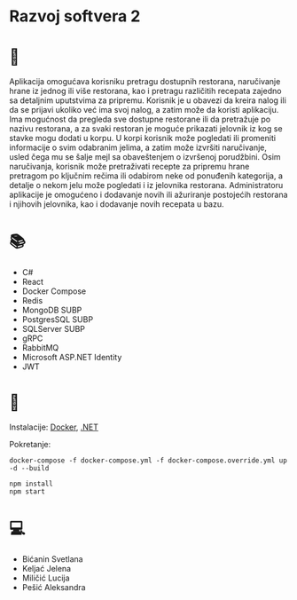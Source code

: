 
# Razvoj softvera 2


# :memo: 

Aplikacija omogućava korisniku pretragu dostupnih restorana, naručivanje hrane iz jednog ili više restorana, kao i pretragu različitih recepata zajedno sa detaljnim uputstvima za pripremu. Korisnik je u obavezi da kreira nalog ili da se prijavi ukoliko već ima svoj nalog, a zatim može da koristi aplikaciju. Ima mogućnost da pregleda sve dostupne restorane ili da pretražuje po nazivu restorana, a za svaki restoran je moguće prikazati jelovnik iz kog se stavke mogu dodati u korpu. U korpi korisnik može pogledati ili promeniti informacije o svim odabranim jelima, a zatim može izvršiti naručivanje, usled čega mu se šalje mejl sa obaveštenjem o izvršenoj porudžbini. Osim naručivanja, korisnik može pretraživati recepte za pripremu hrane pretragom po ključnim rečima ili odabirom neke od ponuđenih kategorija, a detalje o nekom jelu može pogledati i iz jelovnika restorana. Administratoru aplikacije je omogućeno i dodavanje novih ili ažuriranje postojećih restorana i njihovih jelovnika, kao i dodavanje novih recepata u bazu. 

# :books: 

- C#
- React
- Docker Compose
- Redis
- MongoDB SUBP
- PostgresSQL SUBP
- SQLServer SUBP
- gRPC
- RabbitMQ
- Microsoft ASP.NET Identity
- JWT
  
# :hammer: 

Instalacije: [Docker](https://www.docker.com/products/docker-desktop/), [.NET](https://dotnet.microsoft.com/en-us/download)

Pokretanje: 

```
docker-compose -f docker-compose.yml -f docker-compose.override.yml up -d --build
```

```
npm install
npm start
```



# 💻
- Bićanin Svetlana
- Keljać Jelena
- Miličić Lucija
- Pešić Aleksandra
